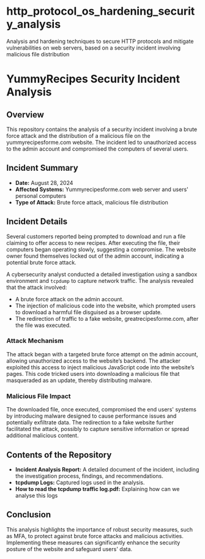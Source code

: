 # http_protocol_os_hardening_security_analysis
Analysis and hardening techniques to secure HTTP protocols and mitigate vulnerabilities on web servers, based on a security incident involving malicious file distribution
# YummyRecipes Security Incident Analysis

## Overview
This repository contains the analysis of a security incident involving a brute force attack and the distribution of a malicious file on the yummyrecipesforme.com website. The incident led to unauthorized access to the admin account and compromised the computers of several users.

## Incident Summary
- **Date:** August 28, 2024
- **Affected Systems:** Yummyrecipesforme.com web server and users' personal computers
- **Type of Attack:** Brute force attack, malicious file distribution

## Incident Details
Several customers reported being prompted to download and run a file claiming to offer access to new recipes. After executing the file, their computers began operating slowly, suggesting a compromise. The website owner found themselves locked out of the admin account, indicating a potential brute force attack.

A cybersecurity analyst conducted a detailed investigation using a sandbox environment and `tcpdump` to capture network traffic. The analysis revealed that the attack involved:
- A brute force attack on the admin account.
- The injection of malicious code into the website, which prompted users to download a harmful file disguised as a browser update.
- The redirection of traffic to a fake website, greatrecipesforme.com, after the file was executed.

### Attack Mechanism
The attack began with a targeted brute force attempt on the admin account, allowing unauthorized access to the website’s backend. The attacker exploited this access to inject malicious JavaScript code into the website’s pages. This code tricked users into downloading a malicious file that masqueraded as an update, thereby distributing malware.

### Malicious File Impact
The downloaded file, once executed, compromised the end users' systems by introducing malware designed to cause performance issues and potentially exfiltrate data. The redirection to a fake website further facilitated the attack, possibly to capture sensitive information or spread additional malicious content.

## Contents of the Repository
- **Incident Analysis Report:** A detailed document of the incident, including the investigation process, findings, and recommendations.
- **tcpdump Logs:** Captured logs used in the analysis.
- **How to read the tcpdump traffic log.pdf:** Explaining how can we analyse this logs 

## Conclusion
This analysis highlights the importance of robust security measures, such as MFA, to protect against brute force attacks and malicious activities. Implementing these measures can significantly enhance the security posture of the website and safeguard users' data.
